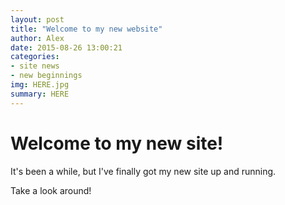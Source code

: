 ```yaml
---
layout: post
title: "Welcome to my new website"
author: Alex
date: 2015-08-26 13:00:21
categories:
- site news
- new beginnings
img: HERE.jpg
summary: HERE
---
```


# Welcome to my new site!

It's been a while, but I've finally got my new site up and running.

Take a look around!